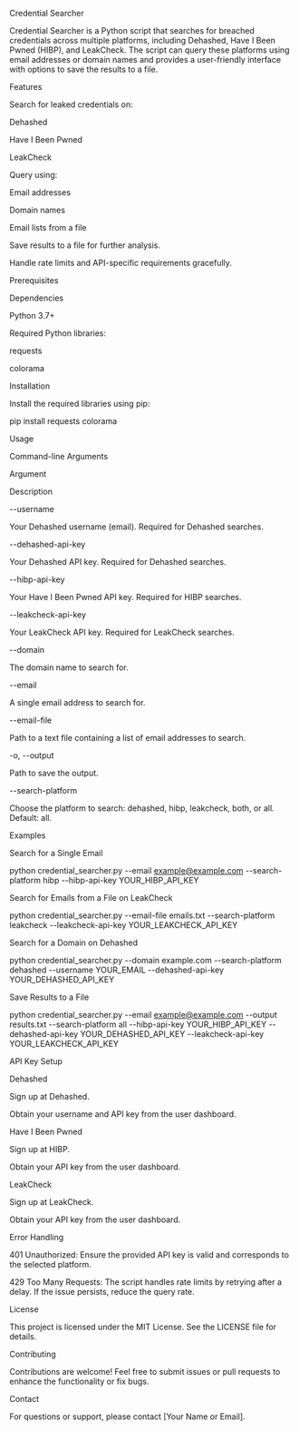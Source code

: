 Credential Searcher

Credential Searcher is a Python script that searches for breached credentials across multiple platforms, including Dehashed, Have I Been Pwned (HIBP), and LeakCheck. The script can query these platforms using email addresses or domain names and provides a user-friendly interface with options to save the results to a file.

Features

Search for leaked credentials on:

Dehashed

Have I Been Pwned

LeakCheck

Query using:

Email addresses

Domain names

Email lists from a file

Save results to a file for further analysis.

Handle rate limits and API-specific requirements gracefully.

Prerequisites

Dependencies

Python 3.7+

Required Python libraries:

requests

colorama

Installation

Install the required libraries using pip:

pip install requests colorama

Usage

Command-line Arguments

Argument

Description

--username

Your Dehashed username (email). Required for Dehashed searches.

--dehashed-api-key

Your Dehashed API key. Required for Dehashed searches.

--hibp-api-key

Your Have I Been Pwned API key. Required for HIBP searches.

--leakcheck-api-key

Your LeakCheck API key. Required for LeakCheck searches.

--domain

The domain name to search for.

--email

A single email address to search for.

--email-file

Path to a text file containing a list of email addresses to search.

-o, --output

Path to save the output.

--search-platform

Choose the platform to search: dehashed, hibp, leakcheck, both, or all. Default: all.

Examples

Search for a Single Email

python credential_searcher.py --email example@example.com --search-platform hibp --hibp-api-key YOUR_HIBP_API_KEY

Search for Emails from a File on LeakCheck

python credential_searcher.py --email-file emails.txt --search-platform leakcheck --leakcheck-api-key YOUR_LEAKCHECK_API_KEY

Search for a Domain on Dehashed

python credential_searcher.py --domain example.com --search-platform dehashed --username YOUR_EMAIL --dehashed-api-key YOUR_DEHASHED_API_KEY

Save Results to a File

python credential_searcher.py --email example@example.com --output results.txt --search-platform all --hibp-api-key YOUR_HIBP_API_KEY --dehashed-api-key YOUR_DEHASHED_API_KEY --leakcheck-api-key YOUR_LEAKCHECK_API_KEY

API Key Setup

Dehashed

Sign up at Dehashed.

Obtain your username and API key from the user dashboard.

Have I Been Pwned

Sign up at HIBP.

Obtain your API key from the user dashboard.

LeakCheck

Sign up at LeakCheck.

Obtain your API key from the user dashboard.

Error Handling

401 Unauthorized: Ensure the provided API key is valid and corresponds to the selected platform.

429 Too Many Requests: The script handles rate limits by retrying after a delay. If the issue persists, reduce the query rate.

License

This project is licensed under the MIT License. See the LICENSE file for details.

Contributing

Contributions are welcome! Feel free to submit issues or pull requests to enhance the functionality or fix bugs.

Contact

For questions or support, please contact [Your Name or Email].

